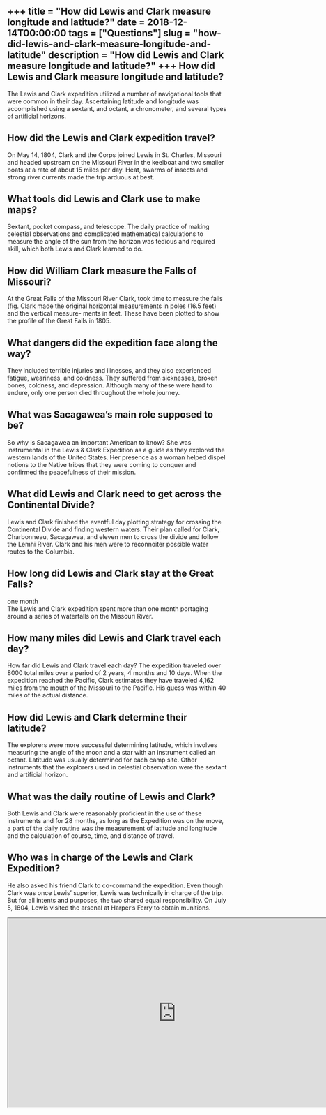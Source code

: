 +++
title = "How did Lewis and Clark measure longitude and latitude?"
date = 2018-12-14T00:00:00
tags = ["Questions"]
slug = "how-did-lewis-and-clark-measure-longitude-and-latitude"
description = "How did Lewis and Clark measure longitude and latitude?"
+++
How did Lewis and Clark measure longitude and latitude?
-------------------------------------------------------

The Lewis and Clark expedition utilized a number of navigational tools that were common in their day. Ascertaining latitude and longitude was accomplished using a sextant, and octant, a chronometer, and several types of artificial horizons.

How did the Lewis and Clark expedition travel?
----------------------------------------------

On May 14, 1804, Clark and the Corps joined Lewis in St. Charles, Missouri and headed upstream on the Missouri River in the keelboat and two smaller boats at a rate of about 15 miles per day. Heat, swarms of insects and strong river currents made the trip arduous at best.

What tools did Lewis and Clark use to make maps?
------------------------------------------------

Sextant, pocket compass, and telescope. The daily practice of making celestial observations and complicated mathematical calculations to measure the angle of the sun from the horizon was tedious and required skill, which both Lewis and Clark learned to do.

How did William Clark measure the Falls of Missouri?
----------------------------------------------------

At the Great Falls of the Missouri River Clark, took time to measure the falls (fig. Clark made the original horizontal measurements in poles (16.5 feet) and the vertical measure- ments in feet. These have been plotted to show the profile of the Great Falls in 1805.

What dangers did the expedition face along the way?
---------------------------------------------------

They included terrible injuries and illnesses, and they also experienced fatigue, weariness, and coldness. They suffered from sicknesses, broken bones, coldness, and depression. Although many of these were hard to endure, only one person died throughout the whole journey.

What was Sacagawea’s main role supposed to be?
----------------------------------------------

So why is Sacagawea an important American to know? She was instrumental in the Lewis &amp; Clark Expedition as a guide as they explored the western lands of the United States. Her presence as a woman helped dispel notions to the Native tribes that they were coming to conquer and confirmed the peacefulness of their mission.

What did Lewis and Clark need to get across the Continental Divide?
-------------------------------------------------------------------

Lewis and Clark finished the eventful day plotting strategy for crossing the Continental Divide and finding western waters. Their plan called for Clark, Charbonneau, Sacagawea, and eleven men to cross the divide and follow the Lemhi River. Clark and his men were to reconnoiter possible water routes to the Columbia.

How long did Lewis and Clark stay at the Great Falls?
-----------------------------------------------------

one month  
The Lewis and Clark expedition spent more than one month portaging around a series of waterfalls on the Missouri River.

How many miles did Lewis and Clark travel each day?
---------------------------------------------------

How far did Lewis and Clark travel each day? The expedition traveled over 8000 total miles over a period of 2 years, 4 months and 10 days. When the expedition reached the Pacific, Clark estimates they have traveled 4,162 miles from the mouth of the Missouri to the Pacific. His guess was within 40 miles of the actual distance.

How did Lewis and Clark determine their latitude?
-------------------------------------------------

The explorers were more successful determining latitude, which involves measuring the angle of the moon and a star with an instrument called an octant. Latitude was usually determined for each camp site. Other instruments that the explorers used in celestial observation were the sextant and artificial horizon.

What was the daily routine of Lewis and Clark?
----------------------------------------------

Both Lewis and Clark were reasonably proficient in the use of these instruments and for 28 months, as long as the Expedition was on the move, a part of the daily routine was the measurement of latitude and longitude and the calculation of course, time, and distance of travel.

Who was in charge of the Lewis and Clark Expedition?
----------------------------------------------------

He also asked his friend Clark to co-command the expedition. Even though Clark was once Lewis’ superior, Lewis was technically in charge of the trip. But for all intents and purposes, the two shared equal responsibility. On July 5, 1804, Lewis visited the arsenal at Harper’s Ferry to obtain munitions.

<iframe allow="accelerometer; autoplay; clipboard-write; encrypted-media; gyroscope; picture-in-picture" allowfullscreen="" class="__youtube_prefs__  epyt-is-override  no-lazyload" data-no-lazy="1" data-origheight="433" data-origwidth="770" data-skipgform_ajax_framebjll="" height="433" id="_ytid_71076" loading="lazy" src="https://www.youtube.com/embed/NVkHfn6-Zl4?enablejsapi=1&autoplay=0&cc_load_policy=0&cc_lang_pref=&iv_load_policy=1&loop=0&modestbranding=0&rel=1&fs=1&playsinline=0&autohide=2&theme=dark&color=red&controls=1&" title="YouTube player" width="770"></iframe>